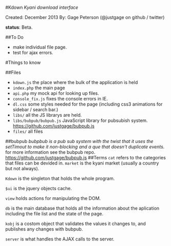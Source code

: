 #Kdown
_Kyani download interface_

Created: December 2013
By:      Gage Peterson (@justgage on github / twitter)

__status__: Beta.

##To Do
- make individual file page.
- test for ajax errors.

#Things to know

##Files
- `kdown.js` the place where the bulk of the application is held
- `index.php` the main page
- `api.php` my mock api for looking up files.
- `console_fix.js` fixes the console errors in IE.
- `dl.css` some styles needed for the page (including css3 animations for sidebar / search bar.)
- `libs/` all the JS librarys are held.
- `libs/bubpub/bubpub.js` JavaScript library for pubsubish system. <https://github.com/justgage/bubpub.js>
- `files/` all files 

##bubpub
_bubpbub is a pub sub system with the twist that it uses the setTimout to make it non-blocking and a que that doesn't duplicate events._
for more information see the bubpub repo. https://github.com/justgage/bubpub.js
##Terms
`cat` refers to the categories that files can be devided in. 
`market` is the kyani market (usually a country but not always).


`Kdown` is the singleton that holds the whole program.

`$ui` is the jquery objects cache.

`view` holds actions for manipulating the DOM.

`db` is the main database that holds all the information about the aplication including the file list and the state of the page.

`kobj` is a costom object that validates the values it changes to, and publishes any changes with bubpub. 

`server` is what handles the AJAX calls to the server. 








